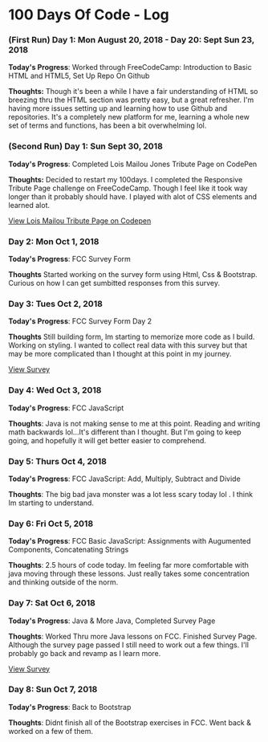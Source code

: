 # 100 Days Of Code - Log

### (First Run) Day 1: Mon August 20, 2018 - Day 20: Sept Sun 23, 2018

**Today's Progress**: Worked through FreeCodeCamp: Introduction to Basic HTML and HTML5, Set Up Repo On Github

**Thoughts:** Though it's been a while I have a fair understanding of HTML so breezing thru the HTML section was pretty easy, but a great refresher. I'm having more issues setting up and learning how to use Github and repositories. It's a completely new platform for me, learning a whole new set of terms and functions, has been a bit overwhelming lol.

<!-- **Link to work:** None Today -->
### (Second Run) Day 1: Sun Sept 30, 2018

**Today's Progress**: Completed Lois Mailou Jones Tribute Page on CodePen

**Thoughts:** Decided to restart my 100days. I completed the Responsive Tribute Page challenge on FreeCodeCamp. Though I feel like it took way longer than it probably should have. I played with alot of CSS elements and learned alot. 


<!-- **Link to work:**-->
<a href="https://codepen.io/lolitadefoe/pen/BOdZwN"> View Lois Mailou Tribute Page on Codepen</a>

### Day 2: Mon Oct 1, 2018

**Today's Progress**: FCC Survey Form

**Thoughts** Started working on the survey form using Html, Css & Bootstrap. Curious on how I can get sumbitted responses 
from this survey. 


### Day 3: Tues Oct 2, 2018

**Today's Progress**: FCC Survey Form Day 2

**Thoughts** Still building form, Im starting to memorize more code as I build. Working on styling. I wanted to collect real data with this survey but that may be more complicated than I thought at this point in my journey.

<a href="https://codepen.io/lolitadefoe/pen/LgVJer?editors=1100"> View Survey</a>

### Day 4: Wed Oct 3, 2018

**Today's Progress**: FCC JavaScript

**Thoughts**: Java is not making sense to me at this point. Reading and writing math backwards lol...It's different than I thought. But I'm going to keep going, and hopefully it will get better easier to comprehend. 

### Day 5: Thurs Oct 4, 2018

**Today's Progress**: FCC JavaScript: Add, Multiply, Subtract and Divide

**Thoughts**: The big bad java monster was a lot less scary today lol . I think Im starting to understand.

### Day 6: Fri Oct 5, 2018

**Today's Progress**: FCC Basic JavaScript: Assignments with Augumented Components, Concatenating Strings 

**Thoughts**: 2.5 hours of code today. Im feeling far more comfortable with java moving through these lessons. Just really takes some concentration and thinking outside of the norm. 

### Day 7: Sat Oct 6, 2018

**Today's Progress**: Java & More Java, Completed Survey Page

**Thoughts**: Worked Thru more Java lessons on FCC. Finished Survey Page. Although the survey page passed I still need to work out a few things. I'll probably go back and revamp as I learn more. 

<a href="https://codepen.io/lolitadefoe/pen/LgVJer">View Survey</a>

### Day 8: Sun Oct 7, 2018

**Today's Progress**: Back to Bootstrap

**Thoughts**: Didnt finish all of the Bootstrap exercises in FCC. Went back & worked on a few of them. 
